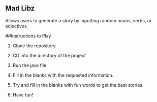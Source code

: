 ## Mad Libz

Allows users to generate a story by inputting random nouns, verbs, or adjectives. 


##Instructions to Play

1. Clone the repository

2. CD into the directory of the project

3. Run the java file

4. Fill in the blanks with the requested information.

5. Try and fill in the blanks with fun words to get the best stories.

6. Have fun!
